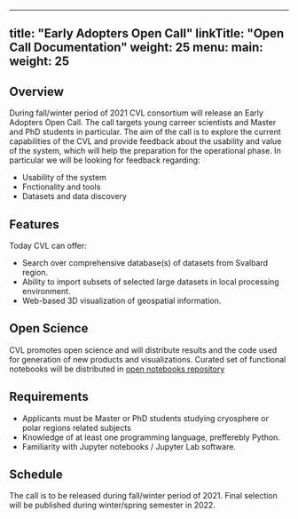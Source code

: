 
---
title: "Early Adopters Open Call"
linkTitle: "Open Call Documentation"
weight: 25
menu:
  main:
    weight: 25
---

## Overview
During fall/winter period of 2021 CVL consortium will release an Early Adopters Open Call.
The call targets young carreer scientists and Master and PhD students in particular.
The aim of the call is to explore the current capabilities of the CVL and provide feedback about
the usability and value of the system, which will help the preparation for the operational phase.
In particular we will be looking for feedback regarding:
* Usability of the system
* Fnctionality and tools
* Datasets and data discovery

## Features
Today CVL can offer:
* Search over comprehensive database(s) of datasets from Svalbard region.
* Ability to import subsets of selected large datasets in local processing environment.
* Web-based 3D visualization of geospatial information.

## Open Science
CVL promotes open science and will distribute results and the code used for generation of new products and visualizations.
Curated set of functional notebooks will be distributed in [open notebooks repository](https://github.com/CryosphereVirtualLab/public-notebooks)

## Requirements
* Applicants must be Master or PhD students studying cryosphere or polar regions related subjects
* Knowledge of at least one programming language, prefferebly Python.
* Familiarity with Jupyter notebooks / Jupyter Lab software.

## Schedule
The call is to be released during fall/winter period of 2021. Final selection will be published during winter/spring semester in 2022.

